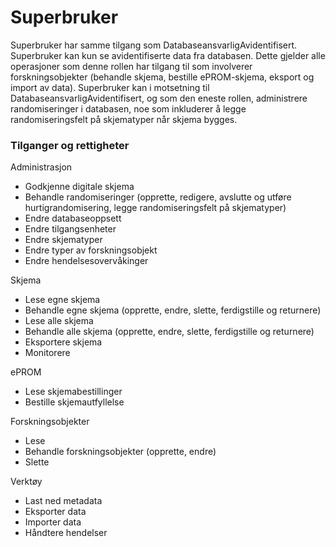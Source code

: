 # Superbruker

Superbruker har samme tilgang som DatabaseansvarligAvidentifisert. Superbruker kan kun se avidentifiserte data fra databasen. Dette gjelder alle operasjoner som denne rollen har tilgang til som involverer forskningsobjekter (behandle skjema, bestille ePROM-skjema, eksport og import av data). Superbruker kan i motsetning til DatabaseansvarligAvidentifisert, og som den eneste rollen, administrere randomiseringer i databasen, noe som inkluderer å legge randomiseringsfelt på skjematyper når skjema bygges. 

### Tilganger og rettigheter

Administrasjon
* Godkjenne digitale skjema 
* Behandle randomiseringer (opprette, redigere, avslutte og utføre hurtigrandomisering, legge randomiseringsfelt på skjematyper)
*	Endre databaseoppsett
*	Endre tilgangsenheter
*	Endre skjematyper
*	Endre typer av forskningsobjekt
* Endre hendelsesovervåkinger

Skjema
*	Lese egne skjema 
*	Behandle egne skjema (opprette, endre, slette, ferdigstille og returnere)
*	Lese alle skjema 
*	Behandle alle skjema (opprette, endre, slette, ferdigstille og returnere)
* Eksportere skjema
* Monitorere

ePROM
*	Lese skjemabestillinger 
*	Bestille skjemautfyllelse

Forskningsobjekter
*	Lese
*	Behandle forskningsobjekter (opprette, endre)
* Slette

Verktøy
*	Last ned metadata
*	Eksporter data 
*	Importer data
* Håndtere hendelser
